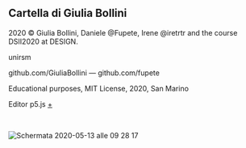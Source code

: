 ## Cartella di Giulia Bollini

2020 © Giulia Bollini, Daniele @Fupete, Irene @iretrtr and the course DSII2020 at DESIGN.

unirsm

github.com/GiuliaBollini — github.com/fupete

Educational purposes, MIT License, 2020, San Marino

Editor p5.js [+](https://editor.p5js.org/GiuliaBollini/sketches)

</br>

![Schermata 2020-05-13 alle 09 28 17](https://user-images.githubusercontent.com/61871414/85539786-867b8880-b616-11ea-83e6-d849efc2ab2c.png)


